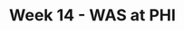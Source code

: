---
layout: game
title: Week 14 - WAS at PHI
season: 2016
game_id: 2016_14_WAS_PHI
away_team: WAS
home_team: PHI
---